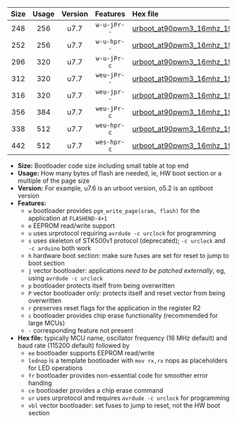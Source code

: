 |Size|Usage|Version|Features|Hex file|
|:-:|:-:|:-:|:-:|:--|
|248|256|u7.7|`w-u-jPr--`|[urboot_at90pwm3_16mhz_19200bps_lednop_ur_vbl.hex](https://raw.githubusercontent.com/stefanrueger/urboot.hex/main/mcus/at90pwm3/fcpu_16mhz/19200_bps/urboot_at90pwm3_16mhz_19200bps_lednop_ur_vbl.hex)|
|252|256|u7.7|`w-u-hpr--`|[urboot_at90pwm3_16mhz_19200bps_lednop_fr_ur.hex](https://raw.githubusercontent.com/stefanrueger/urboot.hex/main/mcus/at90pwm3/fcpu_16mhz/19200_bps/urboot_at90pwm3_16mhz_19200bps_lednop_fr_ur.hex)|
|296|320|u7.7|`w-u-jPr-c`|[urboot_at90pwm3_16mhz_19200bps_lednop_fr_ce_ur_vbl.hex](https://raw.githubusercontent.com/stefanrueger/urboot.hex/main/mcus/at90pwm3/fcpu_16mhz/19200_bps/urboot_at90pwm3_16mhz_19200bps_lednop_fr_ce_ur_vbl.hex)|
|312|320|u7.7|`weu-jPr--`|[urboot_at90pwm3_16mhz_19200bps_ee_lednop_ur_vbl.hex](https://raw.githubusercontent.com/stefanrueger/urboot.hex/main/mcus/at90pwm3/fcpu_16mhz/19200_bps/urboot_at90pwm3_16mhz_19200bps_ee_lednop_ur_vbl.hex)|
|316|320|u7.7|`weu-jpr--`|[urboot_at90pwm3_16mhz_19200bps_ee_lednop_fr_ur_vbl.hex](https://raw.githubusercontent.com/stefanrueger/urboot.hex/main/mcus/at90pwm3/fcpu_16mhz/19200_bps/urboot_at90pwm3_16mhz_19200bps_ee_lednop_fr_ur_vbl.hex)|
|356|384|u7.7|`weu-jPr-c`|[urboot_at90pwm3_16mhz_19200bps_ee_lednop_fr_ce_ur_vbl.hex](https://raw.githubusercontent.com/stefanrueger/urboot.hex/main/mcus/at90pwm3/fcpu_16mhz/19200_bps/urboot_at90pwm3_16mhz_19200bps_ee_lednop_fr_ce_ur_vbl.hex)|
|338|512|u7.7|`weu-hpr-c`|[urboot_at90pwm3_16mhz_19200bps_ee_lednop_fr_ce_ur.hex](https://raw.githubusercontent.com/stefanrueger/urboot.hex/main/mcus/at90pwm3/fcpu_16mhz/19200_bps/urboot_at90pwm3_16mhz_19200bps_ee_lednop_fr_ce_ur.hex)|
|442|512|u7.7|`wes-hpr-c`|[urboot_at90pwm3_16mhz_19200bps_ee_lednop_fr_ce.hex](https://raw.githubusercontent.com/stefanrueger/urboot.hex/main/mcus/at90pwm3/fcpu_16mhz/19200_bps/urboot_at90pwm3_16mhz_19200bps_ee_lednop_fr_ce.hex)|

- **Size:** Bootloader code size including small table at top end
- **Usage:** How many bytes of flash are needed, ie, HW boot section or a multiple of the page size
- **Version:** For example, u7.6 is an urboot version, o5.2 is an optiboot version
- **Features:**
  + `w` bootloader provides `pgm_write_page(sram, flash)` for the application at `FLASHEND-4+1`
  + `e` EEPROM read/write support
  + `u` uses urprotocol requiring `avrdude -c urclock` for programming
  + `s` uses skeleton of STK500v1 protocol (deprecated); `-c urclock` and `-c arduino` both work
  + `h` hardware boot section: make sure fuses are set for reset to jump to boot section
  + `j` vector bootloader: applications *need to be patched externally*, eg, using `avrdude -c urclock`
  + `p` bootloader protects itself from being overwritten
  + `P` vector bootloader only: protects itself and reset vector from being overwritten
  + `r` preserves reset flags for the application in the register R2
  + `c` bootloader provides chip erase functionality (recommended for large MCUs)
  + `-` corresponding feature not present
- **Hex file:** typically MCU name, oscillator frequency (16 MHz default) and baud rate (115200 default) followed by
  + `ee` bootloader supports EEPROM read/write
  + `lednop` is a template bootloader with `mov rx,rx` nops as placeholders for LED operations
  + `fr` bootloader provides non-essential code for smoother error handing
  + `ce` bootloader provides a chip erase command
  + `ur` uses urprotocol and requires `avrdude -c urclock` for programming
  + `vbl` vector bootloader: set fuses to jump to reset, not the HW boot section
